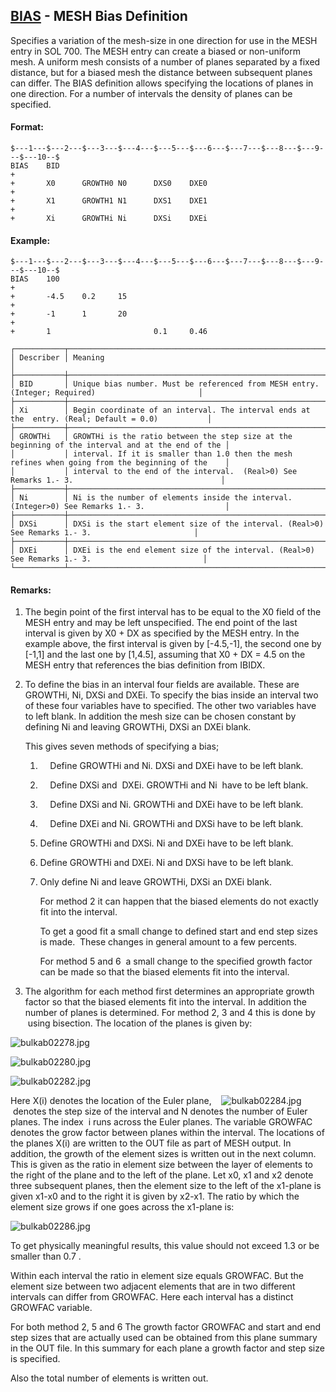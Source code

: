 ## [BIAS](https://help.hexagonmi.com/bundle/MSC_Nastran_2022.4/page/Nastran_Combined_Book/qrg/bulkab/TOC.BIAS.xhtml) - MESH Bias Definition

Specifies a variation of the mesh-size in one direction for use in the MESH entry in SOL 700. The MESH entry can create a biased or non-uniform mesh. A uniform mesh consists of a number of planes separated by a fixed distance, but for a biased mesh the distance between subsequent planes can differ. The BIAS definition allows specifying the locations of planes in one direction. For a number of intervals the density of planes can be specified.

#### Format:

```nastran
$---1---$---2---$---3---$---4---$---5---$---6---$---7---$---8---$---9---$---10--$
BIAS    BID                                                             +       
+       X0      GROWTH0 N0      DXS0    DXE0                            +       
+       X1      GROWTH1 N1      DXS1    DXE1                            +       
+       Xi      GROWTHi Ni      DXSi    DXEi                                    
```

#### Example:

```nastran
$---1---$---2---$---3---$---4---$---5---$---6---$---7---$---8---$---9---$---10--$
BIAS    100                                                             +       
+       -4.5    0.2     15                                              +       
+       -1      1       20                                              +       
+       1                       0.1     0.46                                    
```

```text
┌───────────┬───────────────────────────────────────────────────────────────────────────────────────────────────┐
│ Describer │ Meaning                                                                                           │
├───────────┼───────────────────────────────────────────────────────────────────────────────────────────────────┤
│ BID       │ Unique bias number. Must be referenced from MESH entry. (Integer; Required)                       │
├───────────┼───────────────────────────────────────────────────────────────────────────────────────────────────┤
│ Xi        │ Begin coordinate of an interval. The interval ends at the  entry. (Real; Default = 0.0)           │
├───────────┼───────────────────────────────────────────────────────────────────────────────────────────────────┤
│ GROWTHi   │ GROWTHi is the ratio between the step size at the beginning of the interval and at the end of the │
│           │ interval. If it is smaller than 1.0 then the mesh refines when going from the beginning of the    │
│           │ interval to the end of the interval.  (Real>0) See Remarks 1.- 3.                                 │
├───────────┼───────────────────────────────────────────────────────────────────────────────────────────────────┤
│ Ni        │ Ni is the number of elements inside the interval. (Integer>0) See Remarks 1.- 3.                  │
├───────────┼───────────────────────────────────────────────────────────────────────────────────────────────────┤
│ DXSi      │ DXSi is the start element size of the interval. (Real>0) See Remarks 1.- 3.                       │
├───────────┼───────────────────────────────────────────────────────────────────────────────────────────────────┤
│ DXEi      │ DXEi is the end element size of the interval. (Real>0) See Remarks 1.- 3.                         │
└───────────┴───────────────────────────────────────────────────────────────────────────────────────────────────┘
```

#### Remarks:

1. The begin point of the first interval has to be equal to the X0 field of the MESH entry and may be left unspecified. The end point of the last interval is given by X0 + DX as specified by the MESH entry. In the example above, the first interval is given by [-4.5,-1], the second one by [-1,1] and the last one by [1,4.5], assuming that X0 + DX = 4.5 on the MESH entry that references the bias definition from IBIDX.
2. To define the bias in an interval four fields are available. These are GROWTHi, Ni, DXSi and DXEi. To specify the bias inside an interval two of these four variables have to specified. The other two variables have to left blank. In addition the mesh size can be chosen constant by defining Ni and leaving GROWTHi, DXSi an DXEi blank.

     This gives seven methods of specifying a bias;

     1.      Define GROWTHi and Ni. DXSi and DXEi have to be left blank.
     2.      Define DXSi and  DXEi. GROWTHi and Ni  have to be left blank.
     3.      Define DXSi and Ni. GROWTHi and DXEi have to be left blank.
     4.      Define DXEi and Ni. GROWTHi and DXSi have to be left blank.
     5. Define GROWTHi and DXSi. Ni and DXEi have to be left blank.
     6. Define GROWTHi and DXEi. Ni and DXSi have to be left blank.
     7. Only define Ni and leave GROWTHi, DXSi an DXEi blank.

          For method 2 it can happen that the biased elements do not exactly fit into the interval.

          To get a good fit a small change to defined start and end step sizes is made.  These changes in general amount to a few percents.

          For method 5 and 6  a small change to the specified growth factor can be made so that the biased elements fit into the interval.

3. The algorithm for each method first determines an appropriate growth factor so that the biased elements fit into the interval. In addition the number of planes is determined. For method 2, 3 and 4 this is done by  using bisection. The location of the planes is given by:

![bulkab02278.jpg](https://help-be.hexagonmi.com/bundle/MSC_Nastran_2022.4/page/Nastran_Combined_Book/qrg/bulkab/../../../assets/bulkab02278.jpg?_LANG=enus)  

![bulkab02280.jpg](https://help-be.hexagonmi.com/bundle/MSC_Nastran_2022.4/page/Nastran_Combined_Book/qrg/bulkab/../../../assets/bulkab02280.jpg?_LANG=enus)  

![bulkab02282.jpg](https://help-be.hexagonmi.com/bundle/MSC_Nastran_2022.4/page/Nastran_Combined_Book/qrg/bulkab/../../../assets/bulkab02282.jpg?_LANG=enus)  

Here X(i) denotes the location of the Euler plane,    ![bulkab02284.jpg](https://help-be.hexagonmi.com/bundle/MSC_Nastran_2022.4/page/Nastran_Combined_Book/qrg/bulkab/../../../assets/bulkab02284.jpg?_LANG=enus)  denotes the step size of the interval and N denotes the number of Euler planes. The index  i runs across the Euler planes. The variable GROWFAC denotes the grow factor between planes within the interval. The locations of the planes X(i) are written to the OUT file as part of MESH output. In addition, the growth of the element sizes is written out in the next column. This is given as the ratio in element size between the layer of elements to the right of the plane and to the left of the plane. Let x0, x1 and x2 denote three subsequent planes, then the element size to the left of the x1-plane is given x1-x0 and to the right it is given by x2-x1. The ratio by which the element size grows if one goes across the x1-plane is:

![bulkab02286.jpg](https://help-be.hexagonmi.com/bundle/MSC_Nastran_2022.4/page/Nastran_Combined_Book/qrg/bulkab/../../../assets/bulkab02286.jpg?_LANG=enus)  

To get physically meaningful results, this value should not exceed 1.3 or be smaller than 0.7 .

Within each interval the ratio in element size equals GROWFAC. But the element size between two adjacent elements that are in two different intervals can differ from GROWFAC. Here each interval has a distinct GROWFAC variable.

For both method 2, 5 and 6 The growth factor GROWFAC and start and end step sizes that are actually used can be obtained from this plane summary in the OUT file. In this summary for each plane a growth factor and step size is specified.

Also the total number of elements is written out.

